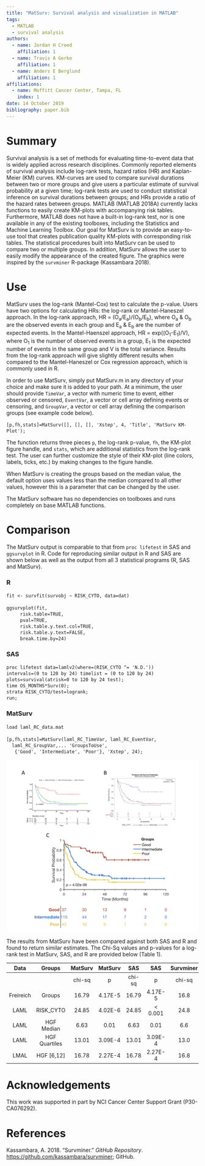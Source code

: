 ```yaml
---
title: "MatSurv: Survival analysis and visualization in MATLAB"
tags: 
  - MATLAB
  - survival analysis
authors: 
  - name: Jordan H Creed
    affiliation: 1
  - name: Travis A Gerke
    affiliation: 1
  - name: Anders E Berglund
    affiliation: 1
affiliations: 
  - name: Moffitt Cancer Center, Tampa, FL
    index: 1
date: 14 October 2019
bibliography: paper.bib
---
```


# Summary

Survival analysis is a set of methods for evaluating time-to-event
data that is widely applied across research disciplines. Commonly
reported elements of survival analysis include log-rank tests, hazard
ratios (HR) and Kaplan-Meier (KM) curves. KM-curves are used to compare
survival durations between two or more groups and give users a particular
estimate of survival probability at a given time; log-rank tests are
used to conduct statistical inference on survival durations between
groups; and HRs provide a ratio of the hazard rates between groups.
MATLAB (MATLAB 2018A) currently lacks functions to easily create
KM-plots with accompanying risk tables. Furthermore, MATLAB does not
have a built-in log-rank test, nor is one available in any of the
existing toolboxes, including the Statistics and Machine Learning
Toolbox. Our goal for MatSurv is to provide an easy-to-use tool that
creates publication quality KM-plots with corresponding risk tables. The
statistical procedures built into MatSurv can be used to compare two or
multiple groups. In addition, MatSurv allows the user to easily modify
the appearance of the created figure. The graphics were inspired by the
`survminer` R-package (Kassambara 2018).

# Use

MatSurv uses the log-rank (Mantel-Cox) test to calculate the p-value.
Users have two options for calculating HRs: the log-rank
or Mantel-Haneszel approach. In the log-rank approach, HR =
(O<sub>a</sub>/E<sub>a</sub>)/(O<sub>b</sub>/E<sub>b</sub>), where
O<sub>a</sub> & O<sub>b</sub> are the observed events in each group and
E<sub>a</sub> & E<sub>b</sub> are the number of expected events. In the
Mantel-Haenszel approach, HR = exp((O<sub>1</sub>-E<sub>1</sub>)/V),
where O<sub>1</sub> is the number of observed events in a group,
E<sub>1</sub> is the expected number of events in the same group and V
is the total variance. Results from the log-rank approach will give
slightly different results when compared to the Mantel-Haneszel or Cox
regression approach, which is commonly used in R.

In order to use MatSurv, simply put MatSurv.m in any directory of your
choice and make sure it is added to your path. At a minimum, the user
should provide `TimeVar`, a vector with numeric time to event, either
observed or censored, `EventVar`, a vector or cell array defining events
or censoring, and `GroupVar`, a vector or cell array defining the
comparison groups (see example code below).

```
[p,fh,stats]=MatSurv([], [], [], 'Xstep', 4, 'Title', 'MatSurv KM-Plot');

```

The function returns three pieces `p`, the log-rank p-value, `fh`, the
KM-plot figure handle, and `stats`, which are additional statistics from
the log-rank test. The user can further customize the style of their
KM-plot (line colors, labels, ticks, etc.) by making changes to the
figure handle.

When MatSurv is creating the groups based on the median value, the
default option uses values less than the median compared to all other
values, however this is a parameter that can be changed by the user.

The MatSurv software has no dependencies on toolboxes and runs
completely on base MATLAB functions.

# Comparison

The MatSurv output is comparable to that from `proc lifetest` in SAS and
`ggsurvplot` in R. Code for reproducing similar output in R and SAS are
shown below as well as the output from all 3 statistical programs (R,
SAS and MatSurv).

### R

```
fit <- survfit(survobj ~ RISK_CYTO, data=dat)

ggsurvplot(fit,
     risk.table=TRUE,
     pval=TRUE,
     risk.table.y.text.col=TRUE,
     risk.table.y.text=FALSE,
     break.time.by=24)
```

### SAS

```
proc lifetest data=lamlv2(where=(RISK_CYTO ^= 'N.D.')) 
intervals=(0 to 120 by 24) timelist = (0 to 120 by 24)  
plots=survival(atrisk=0 to 120 by 24 test);
time OS_MONTHS*Surv(0);
strata RISK_CYTO/test=logrank;
run;
```

### MatSurv

```
load laml_RC_data.mat

[p,fh,stats]=MatSurv(laml_RC_TimeVar, laml_RC_EventVar,
  laml_RC_GroupVar,... 'GroupsToUse',
   {'Good', 'Intermediate', 'Poor'}, 'Xstep', 24);
```

![Output for Survminer (A), SAS (B) and MatSurv (C). All three produce the same log-rank p-value of 4.02E-6](figure_20191023.png)

The results from MatSurv have been compared against both SAS and R and
found to return similar estimates. The Chi-Sq values and p-values for a
log-rank test in MatSurv, SAS, and R are provided below (Table 1).

| Data      | Groups        |MatSurv|MatSurv |SAS    | SAS    |Survminer| Survminer|
|:---------:| :------------:|:-----:|:------:|:-----:|:------:|:-------:|:--------:|  
|           |               |chi-sq |p       |chi-sq |p       |chi-sq   |p         |
| Freireich | Groups        |16.79  |4.17E-5 |16.79  |4.17E-5 |16.8     |4.17E-5   |
| LAML      | RISK_CYTO     |24.85  |4.02E-6 |24.85  |< 0.001 |24.8     |4.02E-6   |
| LAML      | HGF Median    |6.63   |0.01    |6.63   |0.01    |6.6      |0.01      |
| LAML      | HGF Quartiles |13.01  |3.09E-4 |13.01  |3.09E-4 |13.0     |3.09E-4   |
| LMAL      | HGF [6,12]    |16.78  |2.27E-4 |16.78  |2.27E-4 |16.8     |2.24E-4   |


# Acknowledgements

This work was supported in part by NCI Cancer Center Support Grant (P30-CA076292). 

# References

Kassambara, A. 2018. “Survminer.” *GitHub Repository*.
<https://github.com/kassambara/survminer>; GitHub.
